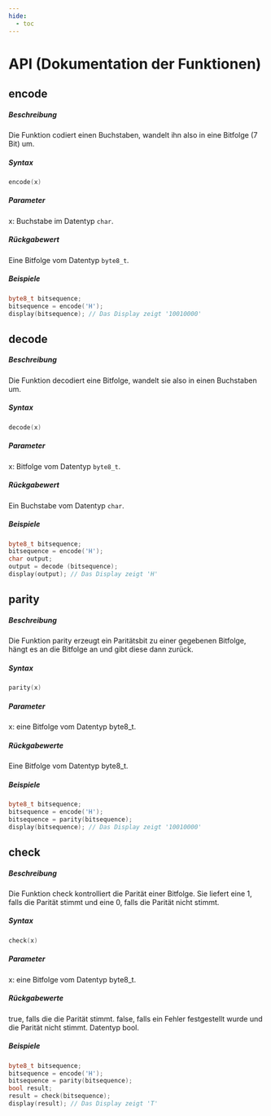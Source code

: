 ```yaml
---
hide:
  - toc
---
```


# API (Dokumentation der Funktionen)

## encode
##### Beschreibung
Die Funktion codiert einen Buchstaben, wandelt ihn also in eine Bitfolge (7 Bit) um.

##### Syntax
```C++
encode(x)
```

##### Parameter 
x: Buchstabe im Datentyp `char`.

##### Rückgabewert
Eine Bitfolge vom Datentyp `byte8_t`.

##### Beispiele
```C++
byte8_t bitsequence;
bitsequence = encode('H');
display(bitsequence); // Das Display zeigt '10010000'
```

## decode
##### Beschreibung
Die Funktion decodiert eine Bitfolge, wandelt sie also in einen Buchstaben um.

##### Syntax
```C++
decode(x)
```

##### Parameter
x: Bitfolge vom Datentyp `byte8_t`.

##### Rückgabewert
Ein Buchstabe vom Datentyp `char`.

##### Beispiele
```C++
byte8_t bitsequence;
bitsequence = encode('H');
char output;
output = decode (bitsequence);
display(output); // Das Display zeigt 'H'
```

## parity
##### Beschreibung
Die Funktion parity erzeugt ein Paritätsbit zu einer gegebenen Bitfolge, hängt es an die Bitfolge an und gibt diese dann zurück.

##### Syntax
```C++
parity(x)
```

##### Parameter
x: eine Bitfolge vom Datentyp byte8_t.

##### Rückgabewerte
Eine Bitfolge vom Datentyp byte8_t.

##### Beispiele
```C++
byte8_t bitsequence;
bitsequence = encode('H');
bitsequence = parity(bitsequence);
display(bitsequence); // Das Display zeigt '10010000'
```

## check
##### Beschreibung
Die Funktion check kontrolliert die Parität einer Bitfolge. Sie liefert eine 1, falls die Parität stimmt und eine 0, falls die Parität nicht stimmt.

##### Syntax
```C++
check(x)
```

##### Parameter
x: eine Bitfolge vom Datentyp byte8_t.

##### Rückgabewerte
true, falls die die Parität stimmt. false, falls ein Fehler festgestellt wurde und die Parität nicht stimmt. Datentyp bool.

##### Beispiele
```C++
byte8_t bitsequence;
bitsequence = encode('H');
bitsequence = parity(bitsequence);
bool result;
result = check(bitsequence);
display(result); // Das Display zeigt 'T'
```
